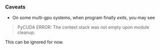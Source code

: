 ### Caveats

* On some multi-gpu systems, when program finally *exits*, you may see
> PyCUDA ERROR: The context stack was not empty upon module cleanup. 

This can be ignored for now.
